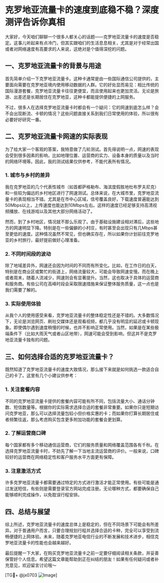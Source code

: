 # 克罗地亚流量卡的速度到底稳不稳？深度测评告诉你真相

大家好，今天咱们聊聊一个很多人都关心的话题——克罗地亚流量卡的速度是否稳定。这事儿听起来有点冷门，但其实跟咱们的生活息息相关，尤其是对于经常出国或者对网络速度有高要求的人来说，这绝对是个值得深挖的问题。

## 一、克罗地亚流量卡的背景与用途

首先简单介绍一下克罗地亚流量卡。这种卡通常是由一些国际通信公司提供的，主要面向需要在克罗地亚境内使用移动数据的人群。它的好处显而易见：相比传统的国际漫游套餐，克罗地亚流量卡往往更便宜，而且使用起来也更加灵活。无论是旅游、出差还是长期居住在克罗地亚，这种卡都能提供便捷的上网服务。

不过，很多人在选择克罗地亚流量卡时都会有一个疑问：它的网速到底怎么样？会不会出现断流、卡顿的情况？这些问题直接关系到我们日常使用的体验，所以很有必要好好研究一番。

## 二、克罗地亚流量卡网速的实际表现

为了给大家一个客观的答案，我特意做了几轮测试。首先得说明一点，网速的表现会受到很多因素的影响，比如地理位置、运营商的实力、设备本身的质量以及当时的网络环境等。因此，我的测试结果仅供参考，不能代表所有情况。

### 1. 城市与乡村的差异

我在克罗地亚的几个代表性城市（如首都萨格勒布、海滨度假胜地杜布罗夫尼克）和一些较为偏远的乡村地区进行了网速测试。总体来说，在大城市里，克罗地亚流量卡的表现相当不错。尤其是在市中心区域，信号覆盖良好，下载速度普遍能达到50Mbps以上，上传速度也能达到10Mbps左右。这样的速度已经足够支持高清视频播放、在线游戏以及其他大部分网络活动了。

然而，到了乡村地区，情况就不那么乐观了。由于基础设施建设相对滞后，这些地方的网速明显下降。特别是在一些偏僻的小村庄，有时甚至会出现只有几Mbps甚至更低的速度。这种情况虽然不常见，但也确实存在，所以如果你计划前往克罗地亚的乡村旅行，最好提前做好心理准备。

### 2. 不同时间段的波动

除了地域差异外，网速还会因为时间的不同而有所变化。比如，在工作日的白天，特别是在商业区或繁忙的街道上，网络流量较大，可能会导致网速变慢。而在晚上或者周末，随着人流减少，网速则会有显著提升。当然，这也取决于具体的运营商和服务商。有些公司在高峰时段会采取限速措施来保证整体服务质量，这一点也是我们需要了解的。

### 3. 实际使用体验

从我个人的使用感受来看，克罗地亚流量卡的整体稳定性还是不错的。大多数情况下，无论是浏览网页、刷社交媒体还是观看视频，都几乎没有明显的延迟或卡顿现象。即使偶尔遇到速度稍慢的时候，也并不影响正常使用。当然，如果是在某些极端条件下（比如大雨天气或者山区地带），网速可能会受到影响，但这并不是克罗地亚流量卡独有的问题。

## 三、如何选择合适的克罗地亚流量卡？

既然知道了克罗地亚流量卡的速度大致情况，那么接下来就是如何挑选一款适合自己的卡了。这里有几个小建议供参考：

### 1. 关注套餐内容

不同的克罗地亚流量卡提供的套餐内容可能有所不同，包括流量大小、通话分钟数、短信数量等。根据你的实际需求选择合适的套餐非常重要。如果你只是短期访问克罗地亚，那么可以选择流量包较小但价格实惠的卡；而如果你打算长期居住或者频繁往返，那么考虑购买包含更多附加功能的套餐会更划算。

### 2. 了解运营商口碑

每个国家都有多个移动通信运营商，它们的服务质量和网络覆盖范围各有千秋。在选择克罗地亚流量卡时，不妨先了解一下当地主流运营商的评价。一般来说，口碑较好的运营商在网络稳定性和客户服务水平方面更有保障。

### 3. 注意激活方式

许多克罗地亚流量卡都需要通过特定的方式进行激活才能正常使用。有些可能是通过发送短信，有些则是需要登录官方网站完成注册。无论哪种方式，都要确保自己能够顺利完成操作，以免耽误行程安排。

## 四、总结与展望

综上所述，克罗地亚流量卡的速度总体上是稳定的，但在不同场景下可能会有所差异。对于普通用户而言，只要合理规划行程并选择合适的卡种，完全可以享受到流畅便捷的上网体验。未来，随着克罗地亚电信行业的不断发展和技术进步，相信克罗地亚流量卡的性能也会越来越好。

最后提醒一下大家，在购买克罗地亚流量卡之前一定要仔细阅读相关条款，并妥善保管好个人信息。希望这篇文章能帮助到正在纠结的朋友！如果有任何疑问或者补充意见，欢迎留言讨论哦～

[TG💪+ @jx0703 ![Image](https://github.com/user-attachments/assets/dbca1d08-cadb-493c-b0ec-ad6f7a83f270)]